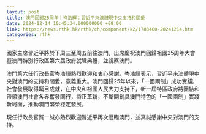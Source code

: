 ```yaml
---
layout: post
title: 澳門回歸25周年｜岑浩輝：習近平來澳體現中央支持和關愛
date: 2024-12-14 10:45:34.000000000 +08:00
link: https://news.rthk.hk/rthk/ch/component/k2/1783460-20241214.htm
categories: rthk
---
```


國家主席習近平將於下周三至周五前往澳門，出席慶祝澳門回歸祖國25周年大會暨澳門特別行政區第六屆政府就職典禮，並視察澳門。

澳門第六任行政長官岑浩輝熱烈歡迎和衷心感謝。岑浩輝表示，習近平來澳體現中央對澳門的支持和關愛，意義重大。澳門回歸25年以來，「一國兩制」成功實踐，社會發展取得矚目成就，在中央和祖國人民大力支持下，新一屆特區政府將團結和帶領澳門社會各界奮發同行，持正革新，不斷開創具澳門特色的「一國兩制」實踐新局面，推動澳門繁榮穩定發展。

現任行政長官賀一誠亦熱烈歡迎習近平再次蒞臨澳門，並真誠感謝中央對澳門的支持。
